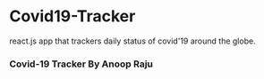 # Covid19-Tracker
react.js app that trackers daily status of covid'19 around the globe. 
### Covid-19 Tracker By Anoop Raju
